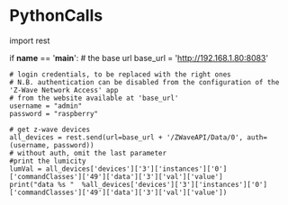 # PythonCalls

import rest

if __name__ == '__main__':
    # the base url
    base_url = 'http://192.168.1.80:8083'

    # login credentials, to be replaced with the right ones
    # N.B. authentication can be disabled from the configuration of the 'Z-Wave Network Access' app
    # from the website available at 'base_url'
    username = "admin"
    password = "raspberry"

    # get z-wave devices
    all_devices = rest.send(url=base_url + '/ZWaveAPI/Data/0', auth=(username, password))
    # without auth, omit the last parameter
    #print the lumicity
    lumVal = all_devices['devices']['3']['instances']['0']['commandClasses']['49']['data']['3']['val']['value']
    print("data %s "  %all_devices['devices']['3']['instances']['0']['commandClasses']['49']['data']['3']['val']['value'])
